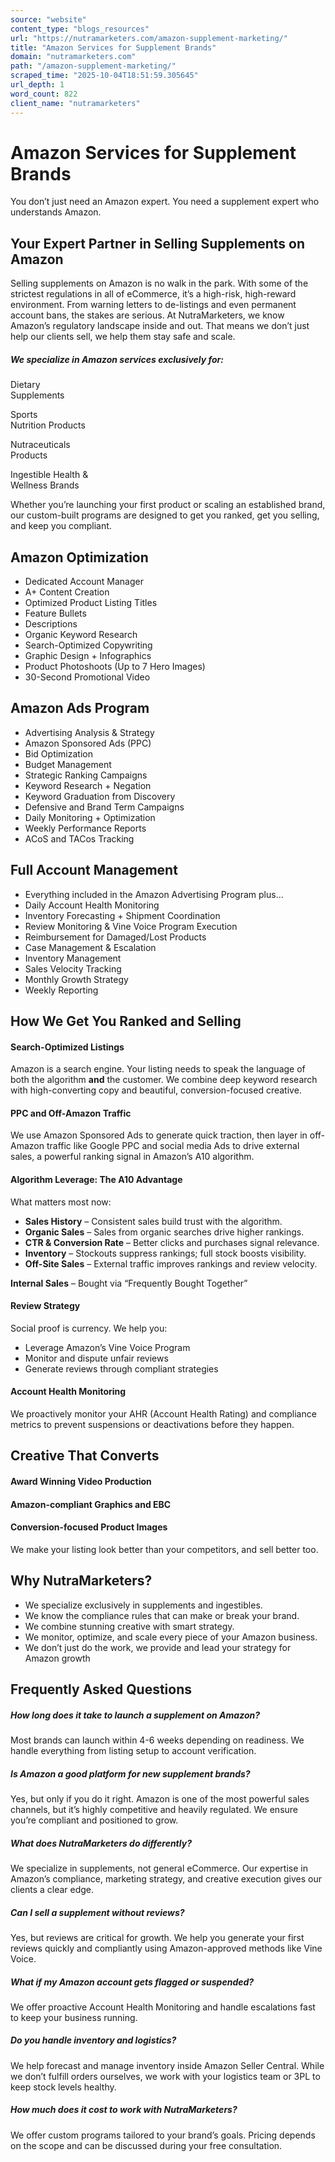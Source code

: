 ```yaml
---
source: "website"
content_type: "blogs_resources"
url: "https://nutramarketers.com/amazon-supplement-marketing/"
title: "Amazon Services for Supplement Brands"
domain: "nutramarketers.com"
path: "/amazon-supplement-marketing/"
scraped_time: "2025-10-04T18:51:59.305645"
url_depth: 1
word_count: 822
client_name: "nutramarketers"
---
```


# Amazon Services for Supplement Brands

You don’t just need an Amazon expert. You need a supplement expert who understands Amazon.

## Your Expert Partner in Selling Supplements on Amazon

Selling supplements on Amazon is no walk in the park. With some of the strictest regulations in all of eCommerce, it’s a high-risk, high-reward environment. From warning letters to de-listings and even permanent account bans, the stakes are serious. At NutraMarketers, we know Amazon’s regulatory landscape inside and out. That means we don’t just help our clients sell, we help them stay safe and scale.

##### We specialize in Amazon services exclusively for:

Dietary  
Supplements

Sports  
Nutrition Products

Nutraceuticals  
Products

Ingestible Health &  
Wellness Brands

Whether you’re launching your first product or scaling an established brand, our custom-built programs are designed to get you ranked, get you selling, and keep you compliant.

## Amazon Optimization

*   Dedicated Account Manager
*   A+ Content Creation
*   Optimized Product Listing Titles
*   Feature Bullets
*   Descriptions
*   Organic Keyword Research
*   Search-Optimized Copywriting
*   Graphic Design + Infographics
*   Product Photoshoots (Up to 7 Hero Images)
*   30-Second Promotional Video

## Amazon Ads Program

*   Advertising Analysis & Strategy
*   Amazon Sponsored Ads (PPC)
*   Bid Optimization
*   Budget Management
*   Strategic Ranking Campaigns
*   Keyword Research + Negation
*   Keyword Graduation from Discovery
*   Defensive and Brand Term Campaigns
*   Daily Monitoring + Optimization
*   Weekly Performance Reports
*   ACoS and TACos Tracking

## Full Account Management

*   Everything included in the Amazon Advertising Program plus…
*   Daily Account Health Monitoring
*   Inventory Forecasting + Shipment Coordination
*   Review Monitoring & Vine Voice Program Execution
*   Reimbursement for Damaged/Lost Products
*   Case Management & Escalation
*   Inventory Management
*   Sales Velocity Tracking
*   Monthly Growth Strategy
*   Weekly Reporting

## **How We Get You Ranked and Selling**

#### **Search-Optimized Listings**

Amazon is a search engine. Your listing needs to speak the language of both the algorithm **and** the customer. We combine deep keyword research with high-converting copy and beautiful, conversion-focused creative.

#### **PPC and Off-Amazon Traffic**

We use Amazon Sponsored Ads to generate quick traction, then layer in off-Amazon traffic like Google PPC and social media Ads to drive external sales, a powerful ranking signal in Amazon’s A10 algorithm.

#### **Algorithm Leverage: The A10 Advantage**

What matters most now:

*   **Sales History** – Consistent sales build trust with the algorithm.
*   **Organic Sales** – Sales from organic searches drive higher rankings.
*   **CTR & Conversion Rate** – Better clicks and purchases signal relevance.
*   **Inventory** – Stockouts suppress rankings; full stock boosts visibility.
*   **Off-Site Sales** – External traffic improves rankings and review velocity.

**Internal Sales** – Bought via “Frequently Bought Together”

#### **Review Strategy**

Social proof is currency. We help you:

*   Leverage Amazon’s Vine Voice Program
*   Monitor and dispute unfair reviews
*   Generate reviews through compliant strategies

#### **Account Health Monitoring**

We proactively monitor your AHR (Account Health Rating) and compliance metrics to prevent suspensions or deactivations before they happen.

## **Creative That Converts**

#### Award Winning Video Production

#### Amazon-compliant Graphics and EBC

#### Conversion-focused Product Images

We make your listing look better than your competitors, and sell better too.

## **Why NutraMarketers?**

*   We specialize exclusively in supplements and ingestibles.
*   We know the compliance rules that can make or break your brand.
*   We combine stunning creative with smart strategy.
*   We monitor, optimize, and scale every piece of your Amazon business.
*   We don’t just do the work, we provide and lead your strategy for Amazon growth

## **Frequently Asked Questions**

##### How long does it take to launch a supplement on Amazon?

Most brands can launch within 4-6 weeks depending on readiness. We handle everything from listing setup to account verification.

##### Is Amazon a good platform for new supplement brands?

Yes, but only if you do it right. Amazon is one of the most powerful sales channels, but it’s highly competitive and heavily regulated. We ensure you’re compliant and positioned to grow.

##### What does NutraMarketers do differently?

We specialize in supplements, not general eCommerce. Our expertise in Amazon’s compliance, marketing strategy, and creative execution gives our clients a clear edge.

##### Can I sell a supplement without reviews?

Yes, but reviews are critical for growth. We help you generate your first reviews quickly and compliantly using Amazon-approved methods like Vine Voice.

##### What if my Amazon account gets flagged or suspended?

We offer proactive Account Health Monitoring and handle escalations fast to keep your business running.

##### Do you handle inventory and logistics?

We help forecast and manage inventory inside Amazon Seller Central. While we don’t fulfill orders ourselves, we work with your logistics team or 3PL to keep stock levels healthy.

##### How much does it cost to work with NutraMarketers?

We offer custom programs tailored to your brand’s goals. Pricing depends on the scope and can be discussed during your free consultation.